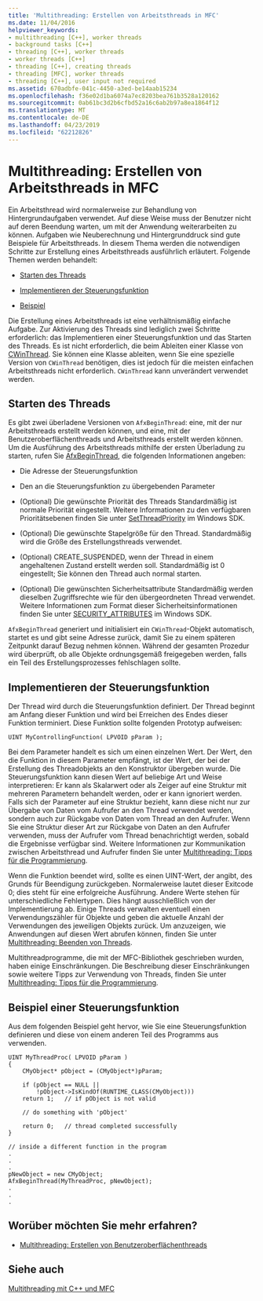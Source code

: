 ```yaml
---
title: 'Multithreading: Erstellen von Arbeitsthreads in MFC'
ms.date: 11/04/2016
helpviewer_keywords:
- multithreading [C++], worker threads
- background tasks [C++]
- threading [C++], worker threads
- worker threads [C++]
- threading [C++], creating threads
- threading [MFC], worker threads
- threading [C++], user input not required
ms.assetid: 670adbfe-041c-4450-a3ed-be14aab15234
ms.openlocfilehash: f36e02d1ba6074a7ec8203bea761b3528a120162
ms.sourcegitcommit: 0ab61bc3d2b6cfbd52a16c6ab2b97a8ea1864f12
ms.translationtype: MT
ms.contentlocale: de-DE
ms.lasthandoff: 04/23/2019
ms.locfileid: "62212826"
---
```

# <a name="multithreading-creating-worker-threads-in-mfc"></a>Multithreading: Erstellen von Arbeitsthreads in MFC

Ein Arbeitsthread wird normalerweise zur Behandlung von Hintergrundaufgaben verwendet. Auf diese Weise muss der Benutzer nicht auf deren Beendung warten, um mit der Anwendung weiterarbeiten zu können. Aufgaben wie Neuberechnung und Hintergrunddruck sind gute Beispiele für Arbeitsthreads. In diesem Thema werden die notwendigen Schritte zur Erstellung eines Arbeitsthreads ausführlich erläutert. Folgende Themen werden behandelt:

- [Starten des Threads](#_core_starting_the_thread)

- [Implementieren der Steuerungsfunktion](#_core_implementing_the_controlling_function)

- [Beispiel](#_core_controlling_function_example)

Die Erstellung eines Arbeitsthreads ist eine verhältnismäßig einfache Aufgabe. Zur Aktivierung des Threads sind lediglich zwei Schritte erforderlich: das Implementieren einer Steuerungsfunktion und das Starten des Threads. Es ist nicht erforderlich, die beim Ableiten einer Klasse von [CWinThread](../mfc/reference/cwinthread-class.md). Sie können eine Klasse ableiten, wenn Sie eine spezielle Version von `CWinThread` benötigen, dies ist jedoch für die meisten einfachen Arbeitsthreads nicht erforderlich. `CWinThread` kann unverändert verwendet werden.

##  <a name="_core_starting_the_thread"></a> Starten des Threads

Es gibt zwei überladene Versionen von `AfxBeginThread`: eine, mit der nur Arbeitsthreads erstellt werden können, und eine, mit der Benutzeroberflächenthreads und Arbeitsthreads erstellt werden können. Um die Ausführung des Arbeitsthreads mithilfe der ersten Überladung zu starten, rufen Sie [AfxBeginThread](../mfc/reference/application-information-and-management.md#afxbeginthread), die folgenden Informationen angeben:

- Die Adresse der Steuerungsfunktion

- Den an die Steuerungsfunktion zu übergebenden Parameter

- (Optional) Die gewünschte Priorität des Threads Standardmäßig ist normale Priorität eingestellt. Weitere Informationen zu den verfügbaren Prioritätsebenen finden Sie unter [SetThreadPriority](/windows/desktop/api/processthreadsapi/nf-processthreadsapi-setthreadpriority) im Windows SDK.

- (Optional) Die gewünschte Stapelgröße für den Thread. Standardmäßig wird die Größe des Erstellungsthreads verwendet.

- (Optional) CREATE_SUSPENDED, wenn der Thread in einem angehaltenen Zustand erstellt werden soll. Standardmäßig ist 0 eingestellt; Sie können den Thread auch normal starten.

- (Optional) Die gewünschten Sicherheitsattribute Standardmäßig werden dieselben Zugriffsrechte wie für den übergeordneten Thread verwendet. Weitere Informationen zum Format dieser Sicherheitsinformationen finden Sie unter [SECURITY_ATTRIBUTES](https://msdn.microsoft.com/library/windows/desktop/aa379560) im Windows SDK.

`AfxBeginThread` generiert und initialisiert ein `CWinThread`-Objekt automatisch, startet es und gibt seine Adresse zurück, damit Sie zu einem späteren Zeitpunkt darauf Bezug nehmen können. Während der gesamten Prozedur wird überprüft, ob alle Objekte ordnungsgemäß freigegeben werden, falls ein Teil des Erstellungsprozesses fehlschlagen sollte.

##  <a name="_core_implementing_the_controlling_function"></a> Implementieren der Steuerungsfunktion

Der Thread wird durch die Steuerungsfunktion definiert. Der Thread beginnt am Anfang dieser Funktion und wird bei Erreichen des Endes dieser Funktion terminiert. Diese Funktion sollte folgenden Prototyp aufweisen:

```
UINT MyControllingFunction( LPVOID pParam );
```

Bei dem Parameter handelt es sich um einen einzelnen Wert. Der Wert, den die Funktion in diesem Parameter empfängt, ist der Wert, der bei der Erstellung des Threadobjekts an den Konstruktor übergeben wurde. Die Steuerungsfunktion kann diesen Wert auf beliebige Art und Weise interpretieren: Er kann als Skalarwert oder als Zeiger auf eine Struktur mit mehreren Parametern behandelt werden, oder er kann ignoriert werden. Falls sich der Parameter auf eine Struktur bezieht, kann diese nicht nur zur Übergabe von Daten vom Aufrufer an den Thread verwendet werden, sondern auch zur Rückgabe von Daten vom Thread an den Aufrufer. Wenn Sie eine Struktur dieser Art zur Rückgabe von Daten an den Aufrufer verwenden, muss der Aufrufer vom Thread benachrichtigt werden, sobald die Ergebnisse verfügbar sind. Weitere Informationen zur Kommunikation zwischen Arbeitsthread und Aufrufer finden Sie unter [Multithreading: Tipps für die Programmierung](multithreading-programming-tips.md).

Wenn die Funktion beendet wird, sollte es einen UINT-Wert, der angibt, des Grunds für Beendigung zurückgeben. Normalerweise lautet dieser Exitcode 0; dies steht für eine erfolgreiche Ausführung. Andere Werte stehen für unterschiedliche Fehlertypen. Dies hängt ausschließlich von der Implementierung ab. Einige Threads verwalten eventuell einen Verwendungszähler für Objekte und geben die aktuelle Anzahl der Verwendungen des jeweiligen Objekts zurück. Um anzuzeigen, wie Anwendungen auf diesen Wert abrufen können, finden Sie unter [Multithreading: Beenden von Threads](multithreading-terminating-threads.md).

Multithreadprogramme, die mit der MFC-Bibliothek geschrieben wurden, haben einige Einschränkungen. Die Beschreibung dieser Einschränkungen sowie weitere Tipps zur Verwendung von Threads, finden Sie unter [Multithreading: Tipps für die Programmierung](multithreading-programming-tips.md).

##  <a name="_core_controlling_function_example"></a> Beispiel einer Steuerungsfunktion

Aus dem folgenden Beispiel geht hervor, wie Sie eine Steuerungsfunktion definieren und diese von einem anderen Teil des Programms aus verwenden.

```
UINT MyThreadProc( LPVOID pParam )
{
    CMyObject* pObject = (CMyObject*)pParam;

    if (pObject == NULL ||
        !pObject->IsKindOf(RUNTIME_CLASS(CMyObject)))
    return 1;   // if pObject is not valid

    // do something with 'pObject'

    return 0;   // thread completed successfully
}

// inside a different function in the program
.
.
.
pNewObject = new CMyObject;
AfxBeginThread(MyThreadProc, pNewObject);
.
.
.
```

## <a name="what-do-you-want-to-know-more-about"></a>Worüber möchten Sie mehr erfahren?

- [Multithreading: Erstellen von Benutzeroberflächenthreads](multithreading-creating-user-interface-threads.md)

## <a name="see-also"></a>Siehe auch

[Multithreading mit C++ und MFC](multithreading-with-cpp-and-mfc.md)
